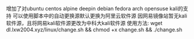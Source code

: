 增加了对ubuntu centos alpine deepin debian fedora arch opensuse kali的支持
可以使用脚本中的自动更换源默认更换为阿里云软件源
因网易镜像站暂无kali软件源，且将网易kali软件源更改为中科大kali软件源
使用方法:
wget dl.lxw2004.xyz/linux/change.sh && chmod +x change.sh && ./change.sh
